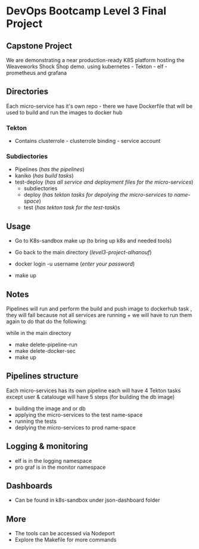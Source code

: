 # DevOps Bootcamp Level 3 Final Project

## Capstone Project

We are demonstrating a near production-ready K8S platform hosting the Weaveworks Shock Shop demo. using kubernetes - Tekton - elf - prometheus and grafana

## Directories 
Each micro-service has it's own repo - there we have Dockerfile that will be used to build and run the images to docker hub

### Tekton 
- Contains clusterrole - clusterrole binding - service account

### Subdiectories
- Pipelines (*has the pipelines*)
- kaniko (*has build tasks*)
- test-deploy (*has all service and deployment files for the micro-services*)
	- subdiectories
	- deploy (*has tekton tasks for depolying the micro-services to name-space*)
	- test (*has tekton task for the test-task*)s
## Usage
- Go to K8s-sandbox make up (to bring up k8s and needed tools)

- Go back to the main directory (*level3-project-alhanouf*)
- docker login -u username (*enter your password*)
- make up

## Notes
Pipelines will run and perform the build and push image to dockerhub task , they will fail because not all services are running + we will have to run them again to do that do the following:

while in the main directory 
- make delete-pipeline-run 
- make delete-docker-sec
- make up 

## Pipelines structure 

Each micro-services has its own pipeline each will have 4 Tekton tasks except user & catalouge will have 5 steps (for building the db image)
- building the image and or db
- applying the micro-services to the test name-space 
- running the tests
- deplying the micro-services to prod name-space

## Logging & monitoring 
- elf is in the logging namespace
- pro graf is in the monitor namespace 
## Dashboards
- Can be found in k8s-sandbox under json-dashboard folder
## More

- The tools can be accessed via Nodeport
- Explore the Makefile for more commands 

